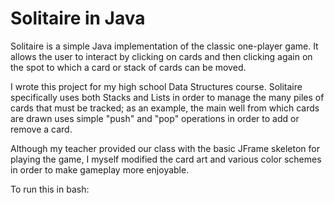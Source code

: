 # Solitaire in Java
Solitaire is a simple Java implementation of the classic one-player game. It allows the user to interact by clicking on cards and then clicking again on the spot to which a card or stack of cards can be moved.

I wrote this project for my high school Data Structures course. Solitaire specifically uses both Stacks and Lists in order to manage the many piles of cards that must be tracked; as an example, the main well from which cards are drawn uses simple "push" and "pop" operations in order to add or remove a card.

Although my teacher provided our class with the basic JFrame skeleton for playing the game, I myself modified the card art and various color schemes in order to make gameplay more enjoyable.

To run this in bash:
